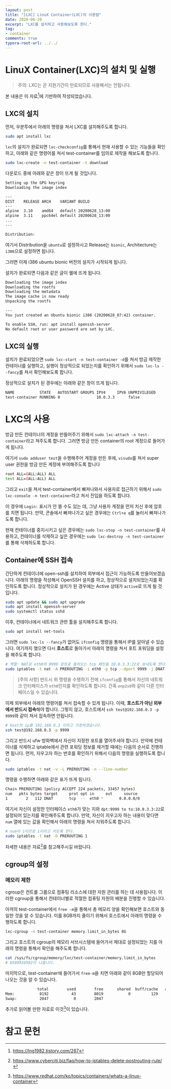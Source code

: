 ```yaml
---
layout: post
title: "[LXC] LinuX Container(LXC)의 사용법"
date: 2020-06-29
excerpt: "LXC를 설치하고 사용해보도록 한다."
tag:
- container
comments: true
typora-root-url: ../../
---
```


# LinuX Container(LXC)의 설치 및 실행

> 주의: LXC는 곧 지원기간이 만료되므로 사용해서는 안됩니다.

본 내용은 이 자료[^1]에 기반하여 작성되었습니다.

## LXC의 설치

먼저, 우분투에서 아래의 명령을 쳐서 LXC를 설치해주도록 합니다.

```bash
sudo apt install lxc
```

`lxc`의 설치가 완료되면 `lxc-checkconfig`를 통해서 현재 사용할 수 있는 기능들을 확인하고, 아래와 같은 명령어를 쳐서 test-container를 임의로 제작을 해보도록 합니다.

```bash
sudo lxc-create -n test-container -t download
```

다운로드 중에 아래와 같은 창이 뜨게 될 것입니다.

```bash
Setting up the GPG keyring
Downloading the image index

---
DIST    RELEASE ARCH    VARIANT BUILD
---
alpine  3.10    amd64   default 20200628_13:00
alpine  3.11    ppc64el default 20200628_13:00
...
---

Distribution:
```

여기서 Distribution을 `ubuntu`로 설정하시고 Release는 `bionic`, Architecture는 `i386`으로 설정하면 됩니다.

그러면 이제 i386 ubuntu bionic 버전의 설치가 시작되게 됩니다.

설치가 완료되면 다음과 같은 글이 쉘에 뜨게 됩니다.

```bash
Downloading the image index
Downloading the rootfs
Downloading the metadata
The image cache is now ready
Unpacking the rootfs

---
You just created an Ubuntu bionic i386 (20200628_07:42) container.

To enable SSH, run: apt install openssh-server
No default root or user password are set by LXC.
```

## LXC의 실행

설치가 완료되었으면 `sudo lxc-start -n test-container -d`를 쳐서 방금 제작한 컨테이너를 실행하고, 실행이 정상적으로 되었는지를 확인하기 위해서 `sudo lxc-ls --fancy`를 쳐서 확인해보도록 합니다.

정상적으로 설치가 된 경우에는 아래와 같은 창이 뜨게 됩니다.

```bash
NAME           STATE   AUTOSTART GROUPS IPV4     IPV6 UNPRIVILEGED
test-container RUNNING 0         -      10.0.3.3 -    false
```

# LXC의 사용

방금 만든 컨테이너의 계정을 만들어주기 위해서 `sudo lxc-attach -n test-container`라고 쳐주도록 합니다. 그러면 방금 만든 container의 root 계정으로 들어가게 됩니다.

여기서 `sudo adduser test`을 수행해주어 계정을 만든 후에, `visudo`를 쳐서 super user 권한을 방금 만든 계정에 부여해주도록 합니다 

```bash
root ALL=(ALL:ALL) ALL
test ALL=(ALL:ALL) ALL
```

그리고 `exit`을 쳐서 test-container에서 빠져나와서 사용자로 접근하기 위해서 `sudo lxc-console -n test-container`라고 쳐서 진입을 하도록 합니다.

이 경우에 `Login:` 표시가 안 뜰 수도 있는 데, 그냥 사용자 계정을 먼저 치신 후에  암호를 치면 됩니다. 만약, 콘솔에서 빠져나가고 싶은 경우에는 `Ctrl+a q`를 눌러서 빠져나가도록 합니다.

현재 컨테이너를 중지시키고 싶은 경우에는 `sudo lxc-stop -n test-container`를 사용하고, 컨테이너를 삭제하고 싶은 경우에는 `sudo lxc-destroy -n test-container`를 통해 삭제하도록 합니다.

## Container에 SSH 접속

간단하게 컨테이너에 open-ssh를 설치하여 외부에서 접근이 가능하도록 만들어보겠습니다. 아래의 명령을 작성해서 OpenSSH 설치를 하고, 정상적으로 설치되었는지를 확인하도록 합니다. 정상적으로 설치가 된 경우에는 Active 상태가 `active`로 뜨게 될 것입니다.

```bash
sudo apt update && sudo apt upgrade
sudo apt install openssh-server
sudo systemctl status sshd
```

이후, 컨테이너에서 네트워크 관련 툴을 설치해주도록 합니다.

```bash
sudo apt install net-tools
```

그러면 `sudo lxc-ls --fancy`가 없어도 `ifconfig` 명령을 통해서 IP를 알아낼 수 있습니다. 여기까지 했으면 다시 **호스트**로 돌아가서 아래의 명령을 쳐서 포트 포워딩을 설정을 해주도록 합니다.

```bash
# 역할: NAT로 eth0의 9999 포트로 들어오는 tcp 패킷을 10.0.3.3:22로 보내도록 한다.
sudo iptables -t nat -A PREROUTING -i eth0 -p tcp --dport 9999 -j DNAT --to 10.0.3.3:22
```

> [주의 사항] 반드시 위 명령을 수행하기 전에 `ifconfig`를 통해서 자신의 네트워크 인터페이스가 `eth0`인지를 확인하도록 합니다. 간혹 `enp2s0`와 같이 다른 인터페이스일 수 있습니다.

이제 외부에서 아래의 명령어를 쳐서 접속할 수 있게 됩니다. 이때, **호스트가 아닌 외부에서 반드시 접속**해야 합니다. 그렇지 않고, 호스트에서  `ssh test@192.168.0.3 -p 9999`와 같이 쳐서 접속하면 안됩니다.

```bash
# host의 ip를 192.168.0.3 이라고 가정하겠습니다.
ssh test@192.168.0.3 -p 9999
```

 그리고 반드시 ufw 방화벽에서 자신이 지정한 포트를 열어주셔야 합니다. 만약에 컨테이너를 삭제하고 iptable에서 관련 포워딩 정보를 제거할 때에는 다음의 순서로 진행하면 됩니다. 먼저, 지우고자 하는 번호를 확인하기 위해서 다음의 명령을 실행하도록 합니다.

 ```bash
sudo iptables -t nat -v -L PREROUTING -n --line-number
 ```

명령을 수행하면 아래와 같은 표가 뜨게 됩니다.

```bash
Chain PREROUTING (policy ACCEPT 224 packets, 33457 bytes)
num   pkts bytes target     prot opt in     out     source               destination
1        2   112 DNAT       tcp  --  eth0 *       0.0.0.0/0            0.0.0.0/0            tcp dpt:9999 to:10.0.3.3:22
```

여기서 자신이 설정한 인터페이스 `eth0`가 맞는 지와 `dpt:9999 to to:10.0.3.3:22`로 설정되어 있는지를 확인해주도록 합니다. 만약, 자신이 지우고자 하는 내용이 맞다면 `num` 열에 있는 값을 확인해서 아래의 명령을 쳐서 지워주도록 합니다.

```bash
# num이 1이므로 1이라고 치도록 한다.
sudo iptables -t nat -D PREROUTING 1
```

자세한 내용은 자료[^3]를 참고해주시길 바랍니다.

## cgroup의 설정

### 메모리 제한

cgroup은 컨트롤 그룹으로 컴퓨팅 리소스에 대한 자원 관리를 하는 데 사용됩니다. 이러한 cgroup을 통해서 컨테이너별로 적절한 컴퓨팅 자원의 배분을 진행할 수 있습니다.

아까의 test-container에서 `free -m`을 통해서 총 메모리 양을 확인해보면 호스트와 동일한 것을 알 수 있습니다. 이를 8GB까지 줄이기 위해서 호스트에서 아래의 명령을 수행하도록 합니다.

```bash
lxc-cgroup -n test-container memory.limit_in_bytes 8G
```

그리고 호스트의 cgroup의 메모리 서브시스템에 들어가서 제대로 설정되었는 지를 아래의 명령을 통해서 확인을 해주도록 합니다.

```bash
cat /sys/fs/cgroup/memory/lxc/test-container/memory.limit_in_bytes
# 8589934592이 나옵니다.
```

마지막으로, test-container에 들어가서 `free-m`을 치면 아래와 같이 8GB만 할당되어 나오는 것을 알 수 있습니다.

```bash
              total        used        free      shared  buff/cache   available
Mem:           8192          43        8019           0         129        8148
Swap:          2047           0        2047
```

추가로 읽어볼 만한 자료로 이것[^2]이 있습니다.


# 참고 문헌

[^1]: https://lng1982.tistory.com/267
[^2]: https://www.redhat.com/ko/topics/containers/whats-a-linux-container
[^3]: https://www.cyberciti.biz/faq/how-to-iptables-delete-postrouting-rule/

